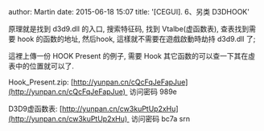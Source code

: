 author: Martin
date: 2015-06-18 15:07
title: '[CEGUI]. 6、另类 D3DHOOK'

原理就是找到 d3d9.dll 的入口, 搜索特征码, 找到 Vtalbe(虚函数表), 查表找到需要 hook 的函数的地址, 然后hook, 這樣就不需要在遊戲啟動時劫持 d3d9.dll 了;

這裡上傳一份 HOOK Present 的例子, 需要 Hook 其它函数的可以查一下其在虛表中的位置就可以了.

Hook_Present.zip: [http://yunpan.cn/cQcFqJeFapJue](http://yunpan.cn/cQcFqJeFapJue)  访问密码 989e

D3D9虚函数表: [http://yunpan.cn/cw3kuPtUp2xHu](http://yunpan.cn/cw3kuPtUp2xHu)  访问密码 bc7a
srn
